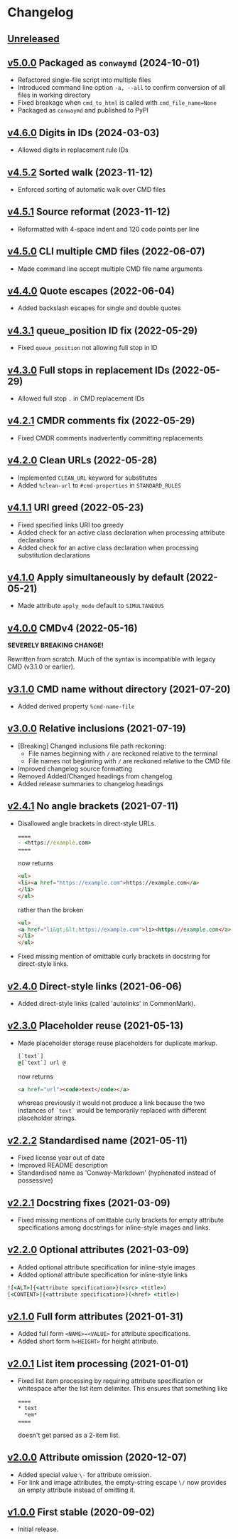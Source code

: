 # Changelog


## [Unreleased]


## [v5.0.0] Packaged as `conwaymd` (2024-10-01)

- Refactored single-file script into multiple files
- Introduced command line option `-a, --all` to confirm conversion of all files in working directory
- Fixed breakage when `cmd_to_html` is called with `cmd_file_name=None`
- Packaged as `conwaymd` and published to PyPI


## [v4.6.0] Digits in IDs (2024-03-03)

- Allowed digits in replacement rule IDs


## [v4.5.2] Sorted walk (2023-11-12)

- Enforced sorting of automatic walk over CMD files


## [v4.5.1] Source reformat (2023-11-12)

- Reformatted with 4-space indent and 120 code points per line


## [v4.5.0] CLI multiple CMD files (2022-06-07)

- Made command line accept multiple CMD file name arguments


## [v4.4.0] Quote escapes (2022-06-04)

- Added backslash escapes for single and double quotes


## [v4.3.1] queue_position ID fix (2022-05-29)

- Fixed `queue_position` not allowing full stop in ID


## [v4.3.0] Full stops in replacement IDs (2022-05-29)

- Allowed full stop `.` in CMD replacement IDs


## [v4.2.1] CMDR comments fix (2022-05-29)

- Fixed CMDR comments inadvertently committing replacements


## [v4.2.0] Clean URLs (2022-05-28)

- Implemented `CLEAN_URL` keyword for substitutes
- Added `%clean-url` to `#cmd-properties` in `STANDARD_RULES`


## [v4.1.1] URI greed (2022-05-23)

- Fixed specified links URI too greedy
- Added check for an active class declaration
  when processing attribute declarations
- Added check for an active class declaration
  when processing substitution declarations


## [v4.1.0] Apply simultaneously by default (2022-05-21)

- Made attribute `apply_mode` default to `SIMULTANEOUS`


## [v4.0.0] CMDv4 (2022-05-16)

**SEVERELY BREAKING CHANGE!**

Rewritten from scratch.
Much of the syntax is incompatible with legacy CMD (v3.1.0 or earlier).


## [v3.1.0] CMD name without directory (2021-07-20)

- Added derived property `%cmd-name-file`


## [v3.0.0] Relative inclusions (2021-07-19)

- [Breaking] Changed inclusions file path reckoning:
  - File names beginning with `/` are reckoned relative to the terminal
  - File names not beginning with `/` are reckoned relative to the CMD file
- Improved changelog source formatting
- Removed Added/Changed headings from changelog
- Added release summaries to changelog headings


## [v2.4.1] No angle brackets (2021-07-11)

- Disallowed angle brackets in direct-style URLs.
  
  ````cmd
  ====
  - <https://example.com>
  ====
  ````
  now returns
  ````html
  <ul>
  <li><a href="https://example.com">https://example.com</a>
  </li>
  </ul>
  ````
  rather than the broken
  ````html
  <ul>
  <a href="li&gt;&lt;https://example.com">li><https://example.com</a>
  </li>
  </ul>
  ````

- Fixed missing mention of omittable curly brackets
  in docstring for direct-style links.


## [v2.4.0] Direct-style links (2021-06-06)

- Added direct-style links (called 'autolinks' in CommonMark).


## [v2.3.0] Placeholder reuse (2021-05-13)

- Made placeholder storage reuse placeholders for duplicate markup.
  
  ````cmd
  [`text`]
  @[`text`] url @
  ````
  now returns
  ````html
  <a href="url"><code>text</code></a>
  ````
  whereas previously it would not produce a link
  because the two instances of `` `text` `` would be
  temporarily replaced with different placeholder strings.


## [v2.2.2] Standardised name (2021-05-11)

- Fixed license year out of date
- Improved README description
- Standardised name as 'Conway-Markdown' (hyphenated instead of possessive)


## [v2.2.1] Docstring fixes (2021-03-09)

- Fixed missing mentions of omittable curly brackets
  for empty attribute specifications
  among docstrings for inline-style images and links.


## [v2.2.0] Optional attributes (2021-03-09)

- Added optional attribute specification for inline-style images
- Added optional attribute specification for inline-style links

````cmd
![<ALT>]{<attribute specification>}(<src> <title>)
[<CONTENT>]{<attribute specification>}(<href> <title>)
````


## [v2.1.0] Full form attributes (2021-01-31)

- Added full form `<NAME>=<VALUE>` for attribute specifications.
- Added short form `h<HEIGHT>` for height attribute.


## [v2.0.1] List item processing (2021-01-01)

- Fixed list item processing by requiring attribute specification
  or whitespace after the list item delimiter.
  This ensures that something like
  
  ````cmd
  ====
  * text
    *em*
  ====
  ````
  doesn't get parsed as a 2-item list.


## [v2.0.0] Attribute omission (2020-12-07)

- Added special value `\-` for attribute omission.
- For link and image attributes,
  the empty-string escape `\/` now provides an empty attribute
  instead of omitting it.


## [v1.0.0] First stable (2020-09-02)

- Initial release.


[Unreleased]:
  https://github.com/conwaymd/conwaymd/compare/v5.0.0...HEAD
[v5.0.0]:
  https://github.com/conwaymd/conwaymd/compare/v4.6.0...v5.0.0
[v4.6.0]:
  https://github.com/conwaymd/conwaymd/compare/v4.5.2...v4.6.0
[v4.5.2]:
  https://github.com/conwaymd/conwaymd/compare/v4.5.1...v4.5.2
[v4.5.1]:
  https://github.com/conwaymd/conwaymd/compare/v4.5.0...v4.5.1
[v4.5.0]:
  https://github.com/conwaymd/conwaymd/compare/v4.4.0...v4.5.0
[v4.4.0]:
  https://github.com/conwaymd/conwaymd/compare/v4.3.1...v4.4.0
[v4.3.1]:
  https://github.com/conwaymd/conwaymd/compare/v4.3.0...v4.3.1
[v4.3.0]:
  https://github.com/conwaymd/conwaymd/compare/v4.2.1...v4.3.0
[v4.2.1]:
  https://github.com/conwaymd/conwaymd/compare/v4.2.0...v4.2.1
[v4.2.0]:
  https://github.com/conwaymd/conwaymd/compare/v4.1.1...v4.2.0
[v4.1.1]:
  https://github.com/conwaymd/conwaymd/compare/v4.1.0...v4.1.1
[v4.1.0]:
  https://github.com/conwaymd/conwaymd/compare/v4.0.0...v4.1.0
[v4.0.0]:
  https://github.com/conwaymd/conwaymd/compare/v3.1.0...v4.0.0
[v3.1.0]:
  https://github.com/conwaymd/conwaymd/compare/v3.0.0...v3.1.0
[v3.0.0]:
  https://github.com/conwaymd/conwaymd/compare/v2.4.1...v3.0.0
[v2.4.1]:
  https://github.com/conwaymd/conwaymd/compare/v2.4.0...v2.4.1
[v2.4.0]:
  https://github.com/conwaymd/conwaymd/compare/v2.3.0...v2.4.0
[v2.3.0]:
  https://github.com/conwaymd/conwaymd/compare/v2.2.2...v2.3.0
[v2.2.2]:
  https://github.com/conwaymd/conwaymd/compare/v2.2.1...v2.2.2
[v2.2.1]:
  https://github.com/conwaymd/conwaymd/compare/v2.2.0...v2.2.1
[v2.2.0]:
  https://github.com/conwaymd/conwaymd/compare/v2.1.0...v2.2.0
[v2.1.0]:
  https://github.com/conwaymd/conwaymd/compare/v2.0.1...v2.1.0
[v2.0.1]:
  https://github.com/conwaymd/conwaymd/compare/v2.0.0...v2.0.1
[v2.0.0]:
  https://github.com/conwaymd/conwaymd/compare/v1.0.0...v2.0.0
[v1.0.0]:
  https://github.com/conwaymd/conwaymd/releases/tag/v1.0.0
